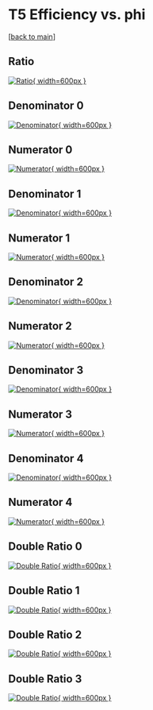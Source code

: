# T5 Efficiency vs. phi

[[back to main](./)]



## Ratio

[![Ratio](../mtv/var/T5_xtr_0_1_eff_phi.png){ width=600px }](../mtv/var/T5_xtr_0_1_eff_phi.pdf)

## Denominator 0

[![Denominator](../mtv/den/T5_xtr_0_1_eff_phi_den0.png){ width=600px }](../mtv/den/T5_xtr_0_1_eff_phi_den0.pdf)

## Numerator 0

[![Numerator](../mtv/num/T5_xtr_0_1_eff_phi_num0.png){ width=600px }](../mtv/num/T5_xtr_0_1_eff_phi_num0.pdf)

## Denominator 1

[![Denominator](../mtv/den/T5_xtr_0_1_eff_phi_den1.png){ width=600px }](../mtv/den/T5_xtr_0_1_eff_phi_den1.pdf)

## Numerator 1

[![Numerator](../mtv/num/T5_xtr_0_1_eff_phi_num1.png){ width=600px }](../mtv/num/T5_xtr_0_1_eff_phi_num1.pdf)

## Denominator 2

[![Denominator](../mtv/den/T5_xtr_0_1_eff_phi_den2.png){ width=600px }](../mtv/den/T5_xtr_0_1_eff_phi_den2.pdf)

## Numerator 2

[![Numerator](../mtv/num/T5_xtr_0_1_eff_phi_num2.png){ width=600px }](../mtv/num/T5_xtr_0_1_eff_phi_num2.pdf)

## Denominator 3

[![Denominator](../mtv/den/T5_xtr_0_1_eff_phi_den3.png){ width=600px }](../mtv/den/T5_xtr_0_1_eff_phi_den3.pdf)

## Numerator 3

[![Numerator](../mtv/num/T5_xtr_0_1_eff_phi_num3.png){ width=600px }](../mtv/num/T5_xtr_0_1_eff_phi_num3.pdf)

## Denominator 4

[![Denominator](../mtv/den/T5_xtr_0_1_eff_phi_den4.png){ width=600px }](../mtv/den/T5_xtr_0_1_eff_phi_den4.pdf)

## Numerator 4

[![Numerator](../mtv/num/T5_xtr_0_1_eff_phi_num4.png){ width=600px }](../mtv/num/T5_xtr_0_1_eff_phi_num4.pdf)

## Double Ratio 0

[![Double Ratio](../mtv/ratio/T5_xtr_0_1_eff_phi_ratio0.png){ width=600px }](../mtv/ratio/T5_xtr_0_1_eff_phi_ratio0.pdf)

## Double Ratio 1

[![Double Ratio](../mtv/ratio/T5_xtr_0_1_eff_phi_ratio1.png){ width=600px }](../mtv/ratio/T5_xtr_0_1_eff_phi_ratio1.pdf)

## Double Ratio 2

[![Double Ratio](../mtv/ratio/T5_xtr_0_1_eff_phi_ratio2.png){ width=600px }](../mtv/ratio/T5_xtr_0_1_eff_phi_ratio2.pdf)

## Double Ratio 3

[![Double Ratio](../mtv/ratio/T5_xtr_0_1_eff_phi_ratio3.png){ width=600px }](../mtv/ratio/T5_xtr_0_1_eff_phi_ratio3.pdf)

